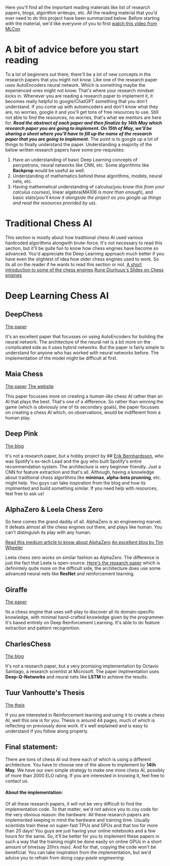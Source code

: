 Here you'll find all the important reading materials like list of research papers, blogs, algorithm writeups, etc. All the reading material that you'd ever need to do this project have been summarized below. Before starting with the material, we'd like everyone of you to first [watch this video from MLCon](https://www.youtube.com/watch?v=P0jd8AHwjXw&list=WL&index=13&t=2566s)

# A bit of advice before you start reading
To a lot of beginners out there, there'll be a lot of new concepts in the research papers that you might not know. Like one of the research paper uses AutoEncoders neural network. Which is something maybe the experienced ones might not know. That's where your research mindset kicks in. Whenever you are reading a research paper to implement it, it becomes really helpful to google/ChatGPT something that you don't understand. If you come up with autoencoders and don't know what they are, no worries, google it and you'll get tons of free resources to use. Still not able to find the resources, no worries, that's what we mentors are here for. 
***Read the abstract of each paper and then finalize by 14th May which research paper you are going to implement. On 15th of May, we'll be sharing a sheet where you'll have to fill up the name of the research paper that you are going to implement.***
The point is to google up a lot of things to finally understand the paper. 
Understanding a majority of the below written research papers have some pre-requisites:
1. Have an understanding of basic Deep Learning concepts of percpetrons, neural networks like CNN, etc. Some algorithms like **Backprop** would be useful as well. 
2. Understanding of mathematics behind these algorithms, models, neural nets, etc. 
3. Having mathematical understanding of calculus(*you know this from your calculus courses*), linear algebra(*MA106 is more than enough*), and basic stats(*you'll know it alongside the project as you google up things and read the resources provided by us*). 

# Traditional Chess AI
This section is mostly about how traditional chess AI used various hardcoded algorithms alongwith brute-force. 
It's not necessary to read this section, but it'll be quite fun to know how chess engines have become so advanced. You'd appreciate the Deep Learning approach much better if you have even the slightest of idea how older chess engines used to work. So its all on the reader if he wants to read this section or not. 
[A short introduction to some of the chess engines](https://www.cs.cornell.edu/boom/2004sp/ProjectArch/Chess/algorithms.html#quiescence)
[Rune Djurhuus's Slides on Chess engines](https://www.uio.no/studier/emner/matnat/ifi/INF4130/h17/undervisningsmateriale/chess-algorithms-theory-and-practice_ver2017.pdf)

# Deep Learning Chess AI

## DeepChess

[The paper](https://www.cs.tau.ac.il/~wolf/papers/deepchess.pdf)

It's an excellent paper that focusses on using AutoEncoders for building the neural network. The architecture of the neural net is a bit more on the complicated side as it uses hybrid networks. But the paper is fairly simple to understand for anyone who has worked with neural networks before. The implementation of the model might be difficult at first. 

## Maia Chess

[The paper](https://arxiv.org/abs/2006.01855)
[The website](https://maiachess.com/)

This paper focusses more on creating a *human-like* chess AI rather than an AI that plays the best. That's one of a difference. So rather than winning the game (which is obviosuly one of its secondary goals), the paper focusses on creating a chess AI which, on observations, would be indifferent from a human play. 

## Deep Pink

[The blog](https://erikbern.com/2014/11/29/deep-learning-for-chess)

It's not a research paper, but a hobby project by ## [Erik Bernhardsson](https://erikbern.com/ "Home"), who was Spotify's ex-tech Lead and the guy who built Spotify's entire recommendation system. The architecture is very beginner friendly. Just a CNN for feature extraction and that's all. Although, having a knowledge about traditional chess algorithms like **minimax**, **alpha-beta prunning**, etc. might help. You guys can take inspiration from the blog and how its implmented and build something similar. 
If you need help with resources, feel free to ask us!

## AlphaZero & Leela Chess Zero

So here comes the grand daddy of all. AlphaZero is an engineering marvel. It defeats almost all the chess engines out there, and plays like human. You can't distinguish its play with any human. 

[Read this medium article to know about AlphaZero](https://towardsdatascience.com/alphazero-chess-how-it-works-what-sets-it-apart-and-what-it-can-tell-us-4ab3d2d08867#:~:text=In%20short%2C%20AlphaZero%20is%20a,the%20rules%20of%20said%20games.)
[An excellent blog by Tim Wheeler](http://tim.hibal.org/blog/alpha-zero-how-and-why-it-works/)

Leela chess zero works on similar fashion as AlphaZero. The difference is just the fact that Leela is open-source. 
[Here's the research paper](https://arxiv.org/abs/1712.01815) which is definintely quite more on the difficult side, the architecture does use some advanced neural nets like **ResNet** and reinforcement learning. 

## Giraffe 

[The paper](https://arxiv.org/abs/1509.01549)

Its a chess engine that uses self-play to discover all its domain-specific knowledge, with minimal hand-crafted knowledge given by the programmer. It's based entirely on Deep Reinforcement Learning. It's able to do feature extraction and pattern recognintion. 

## CharlesChess

[The blog](https://towardsdatascience.com/hacking-chess-with-decision-making-deep-reinforcement-learning-173ed32cf503)

It's not a research paper, but a very promising implementation by Octavio Santiago, a research scientist at Microsoft. The paper implmentation uses **Deep-Q-Networks** and neural nets like **LSTM** to achieve the results. 

## Tuur Vanhoutte's Thesis

[The theis](https://github.com/zjeffer/howest-thesis)

If you are interested in Reinforcement learning and using it to create a chess AI, well this one is for you. Thesis is around 44 pages, much of which is reflecting on previously done work. It's well explained and is easy to understand if you follow along properly. 

## Final statement:
There are tons of chess AI out there each of which is using a different architecture. You have to choose one of the above to implement by **14th May**. 
We have our own simple strategy to make one more chess AI, possibly of more than 2000 ELO rating. If you are interested in knowing it, feel free to contact us. 

#### About the implementation:
Of all these research papers, it will not be very difficult to find the implementation code. To that matter, we'd not advice you to coy code for the very obvious reason: the hardware. All these research papers are implemented keeping in mind the hardware and training time. Usually scientists train these on super-fast TPUs and GPUs and that too for more than 20 days! You guys are just having your online notebooks and a few hours for the same. So, it'll be better for you to implement these papers in such a way that the training might be done easily on online GPUs in a short amount of time(say 20hrs max). And for that, copying the code won't be beneficial. You can take inspiration from the implementation, but we'd advice you to refrain from doing *copy-paste engineering*.





